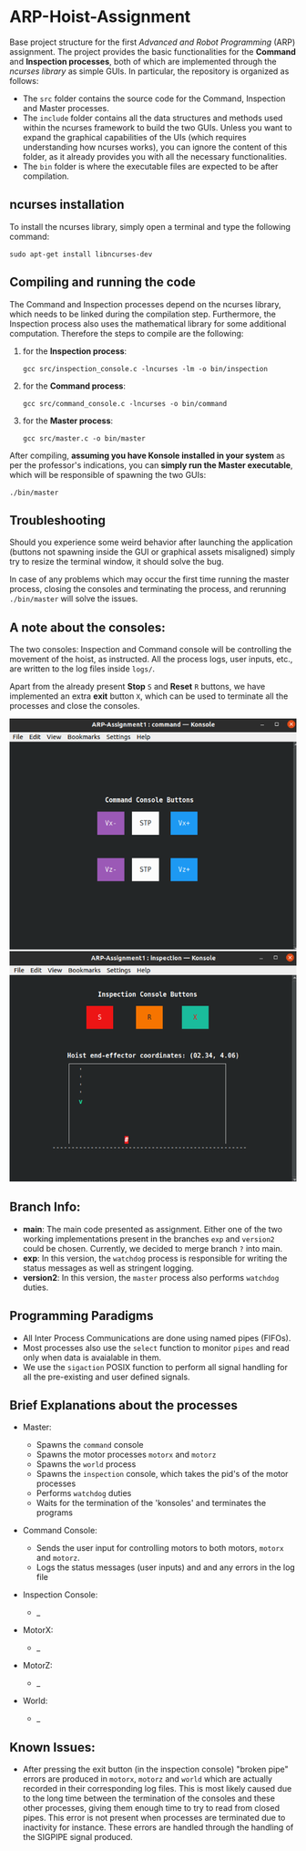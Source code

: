 # ARP-Hoist-Assignment
Base project structure for the first *Advanced and Robot Programming* (ARP) assignment.
The project provides the basic functionalities for the **Command** and **Inspection processes**, both of which are implemented through the *ncurses library* as simple GUIs. In particular, the repository is organized as follows:
- The `src` folder contains the source code for the Command, Inspection and Master processes.
- The `include` folder contains all the data structures and methods used within the ncurses framework to build the two GUIs. Unless you want to expand the graphical capabilities of the UIs (which requires understanding how ncurses works), you can ignore the content of this folder, as it already provides you with all the necessary functionalities.
- The `bin` folder is where the executable files are expected to be after compilation.

## ncurses installation
To install the ncurses library, simply open a terminal and type the following command:
```console
sudo apt-get install libncurses-dev
```

## Compiling and running the code
The Command and Inspection processes depend on the ncurses library, which needs to be linked during the compilation step. Furthermore, the Inspection process also uses the mathematical library for some additional computation. Therefore the steps to compile are the following:
1. for the **Inspection process**:
	```console
	gcc src/inspection_console.c -lncurses -lm -o bin/inspection
	```
2. for the **Command process**:
	```console
	gcc src/command_console.c -lncurses -o bin/command
	```
3. for the **Master process**:
	```console
	gcc src/master.c -o bin/master
	```

After compiling, **assuming you have Konsole installed in your system** as per the professor's indications, you can **simply run the Master executable**, which will be responsible of spawning the two GUIs:
```console
./bin/master
```

## Troubleshooting

Should you experience some weird behavior after launching the application (buttons not spawning inside the GUI or graphical assets misaligned) simply try to resize the terminal window, it should solve the bug.

In case of any problems which may occur the first time running the master process, closing the consoles and terminating the process, and rerunning `./bin/master` will solve the issues.

## A note about the consoles:

The two consoles: Inspection and Command console will be controlling the movement of the hoist, as instructed. All the process logs, user inputs, etc., are written to the log files inside `logs/`. 

Apart from the already present **Stop** `S` and **Reset** `R` buttons, we have implemented an extra **exit** button `X`, which can be used to terminate all the processes and close the consoles.

![Command Console](images/command_console.png)
![Inspection Console](images/inspection_console.png)

## Branch Info:

- **main**: The main code presented as assignment. Either one of the two working implementations present in the branches `exp` and `version2` could be chosen. Currently, we decided to merge branch `?` into main.
- **exp**: In this version, the `watchdog` process is responsible for writing the status messages as well as stringent logging.
- **version2**: In this version, the `master` process also performs `watchdog` duties.


## Programming Paradigms

- All Inter Process Communications are done using named pipes (FIFOs).
- Most processes also use the `select` function to monitor `pipes` and read only when data is avaialable in them.
- We use the `sigaction` POSIX function to perform all signal handling for all the pre-existing and user defined signals.


## Brief Explanations about the processes

- Master: 
	- Spawns the `command` console 
	- Spawns the motor processes `motorx` and `motorz`
	- Spawns the `world` process
	- Spawns the `inspection` console, which takes the pid's of the motor processes
	- Performs `watchdog` duties
	- Waits for the termination of the 'konsoles' and terminates the programs

- Command Console:
	- Sends the user input for controlling motors to both motors, `motorx` and `motorz`.
	- Logs the status messages (user inputs) and and any errors in the log file

- Inspection Console:
	- _

- MotorX:
	- _

- MotorZ:
	- _

- World:
	- _


## Known Issues:

- After pressing the exit button (in the inspection console) "broken pipe" errors are produced in `motorx`, `motorz` and `world` which are actually recorded in their corresponding log files. This is most likely caused due to the long time between the termination of the consoles and these other processes, giving them enough time to try to read from closed pipes. This error is not present when processes are terminated due to inactivity for instance. These errors are handled through the handling of the SIGPIPE signal produced.
